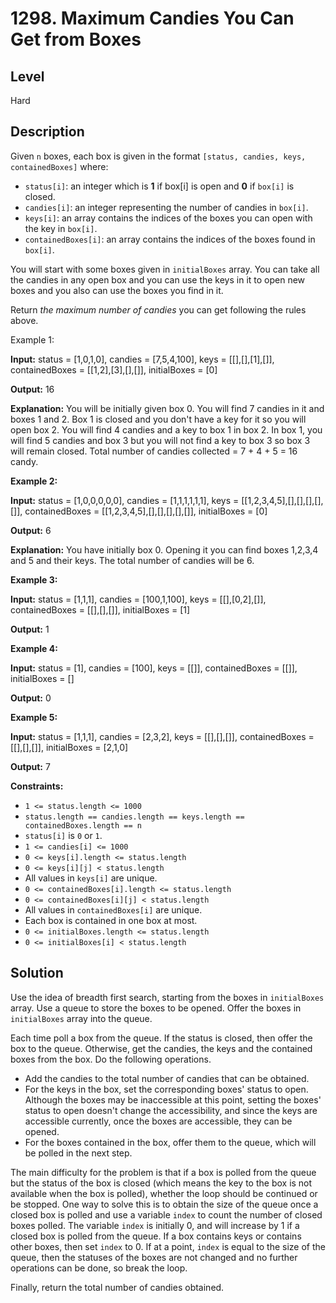 # 1298. Maximum Candies You Can Get from Boxes

## Level
Hard

## Description
Given `n` boxes, each box is given in the format `[status, candies, keys, containedBoxes]` where:

* `status[i]`: an integer which is **1** if box[i] is open and **0** if `box[i]` is closed.
* `candies[i]`: an integer representing the number of candies in `box[i]`.
* `keys[i]`: an array contains the indices of the boxes you can open with the key in `box[i]`.
* `containedBoxes[i]`: an array contains the indices of the boxes found in `box[i]`.

You will start with some boxes given in `initialBoxes` array. You can take all the candies in any open box and you can use the keys in it to open new boxes and you also can use the boxes you find in it.

Return *the maximum number of candies* you can get following the rules above.

Example 1:

**Input:** status = [1,0,1,0], candies = [7,5,4,100], keys = [[],[],[1],[]], containedBoxes = [[1,2],[3],[],[]], initialBoxes = [0]

**Output:** 16

**Explanation:** You will be initially given box 0. You will find 7 candies in it and boxes 1 and 2. Box 1 is closed and you don't have a key for it so you will open box 2. You will find 4 candies and a key to box 1 in box 2.
In box 1, you will find 5 candies and box 3 but you will not find a key to box 3 so box 3 will remain closed.
Total number of candies collected = 7 + 4 + 5 = 16 candy.

**Example 2:**

**Input:** status = [1,0,0,0,0,0], candies = [1,1,1,1,1,1], keys = [[1,2,3,4,5],[],[],[],[],[]], containedBoxes = [[1,2,3,4,5],[],[],[],[],[]], initialBoxes = [0]

**Output:** 6

**Explanation:** You have initially box 0. Opening it you can find boxes 1,2,3,4 and 5 and their keys. The total number of candies will be 6.

**Example 3:**

**Input:** status = [1,1,1], candies = [100,1,100], keys = [[],[0,2],[]], containedBoxes = [[],[],[]], initialBoxes = [1]

**Output:** 1

**Example 4:**

**Input:** status = [1], candies = [100], keys = [[]], containedBoxes = [[]], initialBoxes = []

**Output:** 0

**Example 5:**

**Input:** status = [1,1,1], candies = [2,3,2], keys = [[],[],[]], containedBoxes = [[],[],[]], initialBoxes = [2,1,0]

**Output:** 7

**Constraints:**

* `1 <= status.length <= 1000`
* `status.length == candies.length == keys.length == containedBoxes.length == n`
* `status[i]` is `0` or `1`.
* `1 <= candies[i] <= 1000`
* `0 <= keys[i].length <= status.length`
* `0 <= keys[i][j] < status.length`
* All values in `keys[i]` are unique.
* `0 <= containedBoxes[i].length <= status.length`
* `0 <= containedBoxes[i][j] < status.length`
* All values in `containedBoxes[i]` are unique.
* Each box is contained in one box at most.
* `0 <= initialBoxes.length <= status.length`
* `0 <= initialBoxes[i] < status.length`

## Solution
Use the idea of breadth first search, starting from the boxes in `initialBoxes` array. Use a queue to store the boxes to be opened. Offer the boxes in `initialBoxes` array into the queue.

Each time poll a box from the queue. If the status is closed, then offer the box to the queue. Otherwise, get the candies, the keys and the contained boxes from the box. Do the following operations.

* Add the candies to the total number of candies that can be obtained.
* For the keys in the box, set the corresponding boxes' status to open. Although the boxes may be inaccessible at this point, setting the boxes' status to open doesn't change the accessibility, and since the keys are accessible currently, once the boxes are accessible, they can be opened.
* For the boxes contained in the box, offer them to the queue, which will be polled in the next step.

The main difficulty for the problem is that if a box is polled from the queue but the status of the box is closed (which means the key to the box is not available when the box is polled), whether the loop should be continued or be stopped. One way to solve this is to obtain the size of the queue once a closed box is polled and use a variable `index` to count the number of closed boxes polled. The variable `index` is initially 0, and will increase by 1 if a closed box is polled from the queue. If a box contains keys or contains other boxes, then set `index` to 0. If at a point, `index` is equal to the size of the queue, then the statuses of the boxes are not changed and no further operations can be done, so break the loop.

Finally, return the total number of candies obtained.
